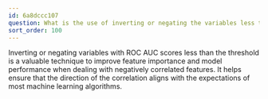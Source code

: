 ```yaml
---
id: 6a8dccc107
question: What is the use of inverting or negating the variables less than the threshold?
sort_order: 100
---
```


Inverting or negating variables with ROC AUC scores less than the threshold is a valuable technique to improve feature importance and model performance when dealing with negatively correlated features. It helps ensure that the direction of the correlation aligns with the expectations of most machine learning algorithms.